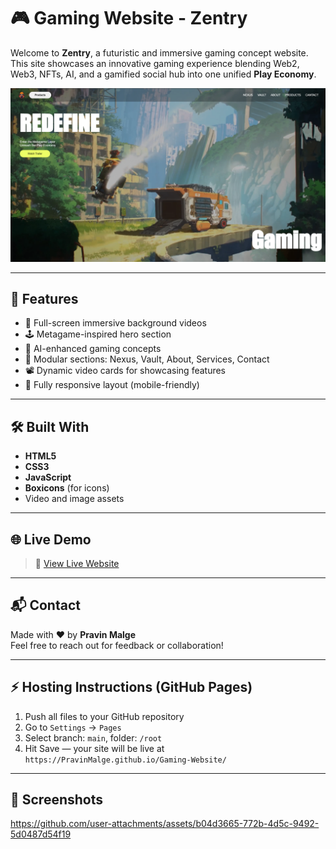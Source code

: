 # 🎮 Gaming Website - Zentry

Welcome to **Zentry**, a futuristic and immersive gaming concept website. This site showcases an innovative gaming experience blending Web2, Web3, NFTs, AI, and a gamified social hub into one unified **Play Economy**.

![Hero Screenshot](Images/thumbnail.png)

---

## 🚀 Features

- 🎥 Full-screen immersive background videos
- 🕹️ Metagame-inspired hero section
- 🧠 AI-enhanced gaming concepts
- 🧩 Modular sections: Nexus, Vault, About, Services, Contact
- 📽️ Dynamic video cards for showcasing features
- 📱 Fully responsive layout (mobile-friendly)

---

## 🛠️ Built With

- **HTML5**  
- **CSS3**  
- **JavaScript**  
- **Boxicons** (for icons)  
- Video and image assets

---

## 🌐 Live Demo

> 🔗 [View Live Website](https://your-github-username.github.io/Gaming-Website/)  

---

## 📬 Contact

Made with ❤️ by **Pravin Malge**  
Feel free to reach out for feedback or collaboration!

---

## ⚡ Hosting Instructions (GitHub Pages)

1. Push all files to your GitHub repository
2. Go to `Settings` → `Pages`
3. Select branch: `main`, folder: `/root`
4. Hit Save — your site will be live at  
   `https://PravinMalge.github.io/Gaming-Website/`

---


## 📸 Screenshots



https://github.com/user-attachments/assets/b04d3665-772b-4d5c-9492-5d0487d54f19


